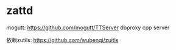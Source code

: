 zattd
=====
mogutt: https://github.com/mogutt/TTServer
dbproxy cpp server

依赖zutils: https://github.com/wubenqi/zuitls
